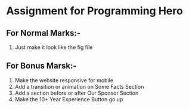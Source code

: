 # Assignment for Programming Hero

## For Normal Marks:-
1. Just make it look like the fig file

## For Bonus Marsk:-
1. Make the website responsive for mobile
2. Add a transition or animation on Some Facts Section
3. Add a section before or after Our Sponsor Section
4. Make the 10+ Year Experience Button go up

